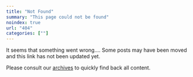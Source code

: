 ```yaml
---
title: "Not Found"
summary: "This page could not be found"
noindex: true
url: "404"
categories: [""]
---
```

It seems that something went wrong.... Some posts may have been moved and this link has not been updated yet.

Please consult our [archives](/archives/) to quickly find back all content.
